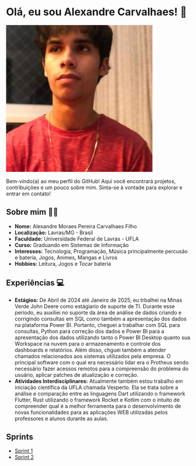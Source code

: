 # Olá, eu sou Alexandre Carvalhaes! 👋

![Foto de Perfil](perfil.jpg)

Bem-vindo(a) ao meu perfil do GitHub! Aqui você encontrará projetos, contribuições e um pouco sobre mim. Sinta-se à vontade para explorar e entrar em contato!

## Sobre mim 🧑‍💻

- **Nome:** Alexandre Moraes Pereira Carvalhaes Filho
- **Localização:** Lavras/MG - Brasil
- **Faculdade:** Universidade Federal de Lavras - UFLA
- **Curso:** Graduando em Sistemas de Informação
- **Interesses:** Tecnologia, Programação, Música principalmente percusão e bateria, Jogos, Animes, Mangas e Livros
- **Hobbies:** Leitura, Jogos e Tocar bateria

## Experiências 💻

- **Estágios:** De Abril de 2024 até Janeiro de 2025, eu trbalhei na Minas Verde John Deere como estágiario de suporte de TI. Durante esse período, eu auxiliei no suporte da área de análise de dados criando e corrigindo consultas em SQL como também a apresentação dos dados na plataforma Power BI. Portanto, cheguei a trabalhar com SQL para consultas, Python para correção dos dados e Power BI para a apresentação dos dados utilizando tanto o Power BI Desktop quanto sua Workspace na nuvem para o armazenamento e controle dos dashboards e relatórios.
Além disso, chguei também a atender chamados relacionados aos sistemas utilizados pela empresa. O principal software com o qual era necessário lidar era o Protheus sendo necessário fazer acessos remotos para a compreensão do problema do usuário, aplicar patches de atualização e correção.
- **Atividades Interdisciplinares:** Atualmente também estou trabalho em iniciação científica da UFLA chamada Vesperto. Ela se trata sobre a análise e comparação entre as linguagens Dart utilizando o framework Flutter, Rust utilizando o framework Rocket e Kotlim com o intuito de compreender qual é a melhor ferramenta para o desenvolvimento de novas funcionalidades para as aplicações WEB utilizadas pelos professores e alunos durante as aulas.

## Sprints

- [Sprint 1](/Sprint_1/)
- [Sprint 2](/Sprint_2/)
